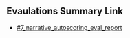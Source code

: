 ## Evaulations Summary Link

- [#7_narrative_autoscoring_eval_report](AI_Feedback_7_narrative_autoscoring_eval_report/narrative_autoscoring_eval_report.md)
